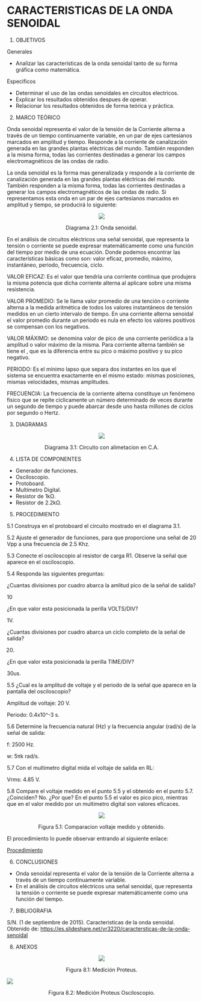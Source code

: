 # CARACTERISTICAS DE LA ONDA SENOIDAL

1. OBJETIVOS

Generales

* Analizar las características de la onda senoidal tanto de su forma gráfica como matemática. 

Especificos

* Determinar el uso de las ondas senoidales en circuitos electricos. 
* Explicar los resultados obtenidos despues de operar.
* Relacionar los resultados obtenidos de forma teórica y práctica.

2. MARCO TEÓRICO 

Onda senoidal representa el valor de la tensión de la Corriente alterna a través de un tiempo continuamente variable, en un par de ejes cartesianos marcados en amplitud y tiempo. Responde a la corriente de canalización generada en las grandes plantas eléctricas del mundo. También responden a la misma forma, todas las corrientes destinadas a generar los campos electromagnéticos de las ondas de radio. 

La onda senoidal es la forma mas generalizada y responde a la corriente de canalización generada en las grandes plantas eléctricas del mundo. También responden a la misma forma, todas las corrientes destinadas a generar los campos electromagnéticos de las ondas de radio. Si representamos esta onda en un par de ejes cartesianos marcados en amplitud y tiempo, se producirá lo siguiente: 

<p align="center">
  <img src="https://github.com/Dillanj2/Informe6/blob/main/Im%C3%A1genes/Onda%20senoidal.png">
</p>
<p align="center">
  Diagrama 2.1: Onda senoidal.
</p>

En el análisis de circuitos eléctricos una señal senoidal, que representa la tensión o corriente se puede expresar matemáticamente como una función del tiempo por medio de una ecuación. Donde podemos encontrar las características básicas como son: valor eficaz, promedio, máximo, instantáneo, periodo, frecuencia, ciclo.

VALOR EFICAZ: Es el valor que tendría una corriente continua que produjera la misma potencia que dicha corriente alterna al aplicare sobre una misma resistencia.

VALOR PROMEDIO: Se le llama valor promedio de una tención o corriente alterna a la medida aritmética de todos los valores instantáneos de tensión medidos en un cierto intervalo de tiempo. En una corriente alterna senoidal el valor promedio durante un periodo es nula en efecto los valores positivos se compensan con los negativos.

VALOR MÁXIMO: se denomina valor de pico de una corriente periódica a la amplitud o valor máximo de la misma. Para corriente alterna también se tiene el , que es la diferencia entre su pico o máximo positivo y su pico negativo.

PERIODO: Es el mínimo lapso que separa dos instantes en los que el sistema se encuentra exactamente en el mismo estado: mismas posiciones, mismas velocidades, mismas amplitudes.

FRECUENCIA: La frecuencia de la corriente alterna constituye un fenómeno físico que se repite cíclicamente un número determinado de veces durante un segundo de tiempo y puede abarcar desde uno hasta millones de ciclos por segundo o Hertz.

3. DIAGRAMAS

<p align="center">
  <img src="https://github.com/Dillanj2/Informe6/blob/main/Im%C3%A1genes/Circuito%20con%20alimetacion%20en%20CA.jpg">
</p>
<p align="center">
  Diagrama 3.1: Circuito con alimetacion en C.A.
</p>

4. LISTA DE COMPONENTES

* Generador de funciones.
* Osciloscopio.
* Protoboard.
* Multímetro Digital.
* Resistor de 1kΩ.
* Resistor de 2.2kΩ.

5. PROCEDIMIENTO

5.1 Construya en el protoboard el circuito mostrado en el diagrama 3.1.

5.2 Ajuste el generador de funciones, para que proporcione una señal de 20 Vpp a una frecuencia de 2.5 Khz.

5.3 Conecte el osciloscopio al resistor de carga R1. Observe la señal que aparece en el osciloscopio.

5.4 Responda las siguientes preguntas:

¿Cuantas divisiones por cuadro abarca la amlitud pico de la señal de salida?

10

¿En que valor esta posicionada la perilla VOLTS/DIV?

1V.

¿Cuantas divisiones por cuadro abarca un ciclo completo de la señal de salida?

20.

¿En que valor esta posicionada la perilla TIME/DIV?

30us.

5.5 ¿Cual es la amplitud de voltaje y el periodo de la señal que aparece en la pantalla del osciloscopio?

Amplitud de voltaje: 20 V.

Periodo: 0.4x10^-3 s.

5.6 Determine la frecuencia natural (Hz) y la frecuencia angular (rad/s) de la señal de salida:

f: 2500 Hz.

w: 5πk rad/s.

5.7 Con el multimetro digital mida el voltaje de salida en RL: 

Vrms: 4.85 V.

5.8 Compare el voltaje medido en el punto 5.5 y el obtenido en el punto 5.7. ¿Coinciden? No. ¿Por que? En el punto 5.5 el valor es pico pico, mientras que en el valor medido por un multimetro digital son valores eficaces.

<p align="center">
  <img src="https://github.com/Dillanj2/Informe6/blob/main/Im%C3%A1genes/Comparacion%20voltaje%20medido%20y%20obtenido.jpg">
</p>
<p align="center">
  Figura 5.1: Comparacion voltaje medido y obtenido.
</p>

El procedimiento lo puede observar entrando al siguiente enlace: 

<p><a href="https://github.com/Dillanj2/Informe5/blob/main/C%C3%B3digo%20fuente/Procedimiento%20Laboratorio%205.pdf">Procedimiento</a>

6. CONCLUSIONES

* Onda senoidal representa el valor de la tensión de la Corriente alterna a través de un tiempo continuamente variable. 
* En el análisis de circuitos eléctricos una señal senoidal, que representa la tensión o corriente se puede expresar matemáticamente como una función del tiempo.

7. BIBLIOGRAFIA

S/N. (1 de septiembre de 2015). Caracteristicas de la onda senoidal. Obtenido de: https://es.slideshare.net/vr3220/caractersticas-de-la-onda-senoidal

8. ANEXOS

<p align="center">
  <img src="https://github.com/Dillanj2/Informe6/blob/main/Im%C3%A1genes/Circuito.png">
</p>
<p align="center">
  Figura 8.1: Medición Proteus.
</p

<p align="center">
  <img src="https://github.com/Dillanj2/Informe6/blob/main/Im%C3%A1genes/Osciloscopio.png">
</p>
<p align="center">
  Figura 8.2: Medición Proteus Osciloscopio.
</p


  
